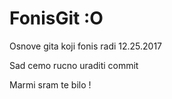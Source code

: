 # FonisGit :O
Osnove gita koji fonis radi 12.25.2017

Sad cemo rucno uraditi commit

Marmi sram te bilo !